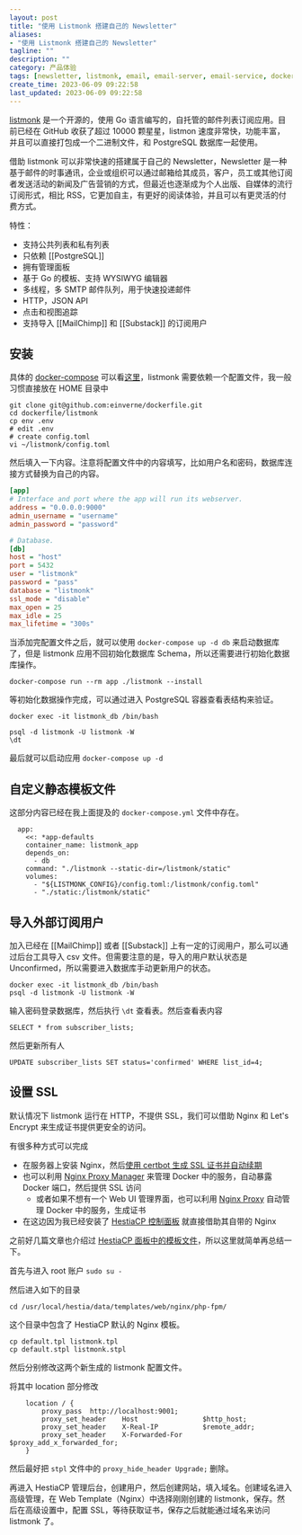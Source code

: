 ```yaml
---
layout: post
title: "使用 Listmonk 搭建自己的 Newsletter"
aliases:
- "使用 Listmonk 搭建自己的 Newsletter"
tagline: ""
description: ""
category: 产品体验
tags: [newsletter, listmonk, email, email-server, email-service, docker, postgresql]
create_time: 2023-06-09 09:22:58
last_updated: 2023-06-09 09:22:58
---
```


[listmonk](https://github.com/knadh/listmonk) 是一个开源的，使用 Go 语言编写的，自托管的邮件列表订阅应用。目前已经在 GitHub 收获了超过 10000 颗星星，listmon 速度非常快，功能丰富，并且可以直接打包成一个二进制文件，和 PostgreSQL 数据库一起使用。

借助 listmonk 可以非常快速的搭建属于自己的 Newsletter，Newsletter 是一种基于邮件的时事通讯，企业或组织可以通过邮箱给其成员，客户，员工或其他订阅者发送活动的新闻及广告营销的方式，但最近也逐渐成为个人出版、自媒体的流行订阅形式，相比 RSS，它更加自主，有更好的阅读体验，并且可以有更灵活的付费方式。

特性：

- 支持公共列表和私有列表
- 只依赖 [[PostgreSQL]]
- 拥有管理面板
- 基于 Go 的模板、支持 WYSIWYG 编辑器
- 多线程，多 SMTP 邮件队列，用于快速投递邮件
- HTTP，JSON API
- 点击和视图追踪
- 支持导入 [[MailChimp]] 和 [[Substack]] 的订阅用户

## 安装

具体的 [docker-compose](https://github.com/einverne/dockerfile/tree/master/listmonk) 可以看[这里](https://github.com/einverne/dockerfile/tree/master/listmonk)，listmonk 需要依赖一个配置文件，我一般习惯直接放在 HOME 目录中

```
git clone git@github.com:einverne/dockerfile.git
cd dockerfile/listmonk
cp env .env
# edit .env
# create config.toml
vi ~/listmonk/config.toml
```

然后填入一下内容。注意将配置文件中的内容填写，比如用户名和密码，数据库连接方式替换为自己的内容。

```ini
[app]
# Interface and port where the app will run its webserver.
address = "0.0.0.0:9000"
admin_username = "username"
admin_password = "password"

# Database.
[db]
host = "host"
port = 5432
user = "listmonk"
password = "pass"
database = "listmonk"
ssl_mode = "disable"
max_open = 25
max_idle = 25
max_lifetime = "300s"
```

当添加完配置文件之后，就可以使用 `docker-compose up -d db` 来启动数据库了，但是 listmonk 应用不回初始化数据库 Schema，所以还需要进行初始化数据库操作。

```
docker-compose run --rm app ./listmonk --install
```

等初始化数据操作完成，可以通过进入 PostgreSQL 容器查看表结构来验证。

```
docker exec -it listmonk_db /bin/bash

psql -d listmonk -U listmonk -W
\dt
```

最后就可以启动应用 `docker-compose up -d`

## 自定义静态模板文件

这部分内容已经在我上面提及的 `docker-compose.yml` 文件中存在。

```
  app:
    <<: *app-defaults
    container_name: listmonk_app
    depends_on:
      - db
    command: "./listmonk --static-dir=/listmonk/static"
    volumes:
      - "${LISTMONK_CONFIG}/config.toml:/listmonk/config.toml"
      - "./static:/listmonk/static"
```

## 导入外部订阅用户

加入已经在 [[MailChimp]] 或者 [[Substack]] 上有一定的订阅用户，那么可以通过后台工具导入 csv 文件。但需要注意的是，导入的用户默认状态是 Unconfirmed，所以需要进入数据库手动更新用户的状态。

```
docker exec -it listmonk_db /bin/bash
psql -d listmonk -U listmonk -W
```

输入密码登录数据库，然后执行 `\dt` 查看表。然后查看表内容

```
SELECT * from subscriber_lists;
```

然后更新所有人

```
UPDATE subscriber_lists SET status='confirmed' WHERE list_id=4;
```

## 设置 SSL

默认情况下 listmonk 运行在 HTTP，不提供 SSL，我们可以借助 Nginx 和 Let's Encrypt 来生成证书提供更安全的访问。

有很多种方式可以完成

- 在服务器上安装 Nginx，然后[使用 certbot 生成 SSL 证书并自动续期](/post/2016/02/certbot.html)
- 也可以利用 [Nginx Proxy Manager](/post/2022/02/nginx-proxy-manager.html) 来管理 Docker 中的服务，自动暴露 Docker 端口，然后提供 SSL 访问
  - 或者如果不想有一个 Web UI 管理界面，也可以利用 [Nginx Proxy](/post/2017/02/docker-nginx-host-multiple-websites.html) 自动管理 Docker 中的服务，生成证书
- 在这边因为我已经安装了 [HestiaCP 控制面板](/post/2022/07/web-server-control-panel-hestia-usage.html) 就直接借助其自带的 Nginx

之前好几篇文章也介绍过 [HestiaCP 面板中的模板文件](/post/2023/01/hestiacp-web-template.html)，所以这里就简单再总结一下。

首先与进入 root 账户 `sudo su -`

然后进入如下的目录

```
cd /usr/local/hestia/data/templates/web/nginx/php-fpm/
```

这个目录中包含了 HestiaCP 默认的 Nginx 模板。

```
cp default.tpl listmonk.tpl
cp default.stpl listmonk.stpl
```

然后分别修改这两个新生成的 listmonk 配置文件。

将其中 location 部分修改

```
    location / {
        proxy_pass  http://localhost:9001;
        proxy_set_header    Host                $http_host;
        proxy_set_header    X-Real-IP           $remote_addr;
        proxy_set_header    X-Forwarded-For     $proxy_add_x_forwarded_for;
    }
```

然后最好把 `stpl` 文件中的 `proxy_hide_header Upgrade;` 删除。

再进入 HestiaCP 管理后台，创建用户，然后创建网站，填入域名。创建域名进入高级管理，在 Web Template（Nginx）中选择刚刚创建的 listmonk，保存。然后在高级设置中，配置 SSL，等待获取证书，保存之后就能通过域名来访问 listmonk 了。
